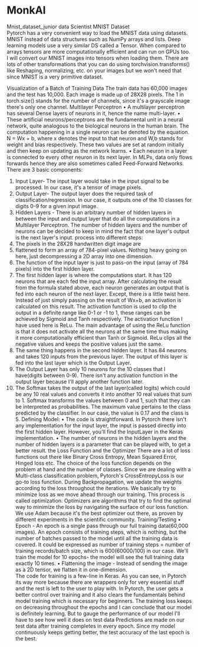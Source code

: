 # MonkAI
Mnist_dataset_junior data Scientist
MNIST Dataset  
Pytorch has a very convenient way to load the MNIST data using datasets. MNIST instead of data structures such as NumPy arrays and lists. Deep learning models use a very similar DS called a Tensor. When compared to arrays tensors are more computationally efficient and can run on GPUs too. I will convert our MNIST images into tensors when loading them. There are lots of other transformations that you can do using torchvision.transforms() like Reshaping, normalizing, etc. on your images but we won't need that since MNIST is a very primitive dataset.
 
Visualization of a Batch of Training Data
The train data has 60,000 images and the test has 10,000. Each image is made up of 28X28 pixels. The 1 in torch.size() stands for the number of channels, since it's a grayscale image there's only one channel. 
Multilayer Perceptron 
•	A multilayer perceptron has several Dense layers of neurons in it, hence the name multi-layer.
•	These artificial neurons/perceptrons are the fundamental unit in a neural network, quite analogous to the biological neurons in the human brain. The computation happening in a single neuron can be denoted by the equation. N = Wx + b, where x denotes the input to that neuron and W,b stands for weight and bias respectively. These two values are set at random initially and then keep on updating as the network learns.
•	Each neuron in a layer is connected to every other neuron in its next layer. In MLPs, data only flows forwards hence they are also sometimes called Feed-Forward Networks.
There are 3 basic components:
1. Input Layer- The input layer would take in the input signal to be processed. In our case, it's a tensor of image pixels.
2. Output Layer- The output layer does the required task of classification/regression. In our case, it outputs one of the 10 classes for digits 0-9 for a given input image.
3. Hidden Layers - There is an arbitrary number of hidden layers in between the input and output layer that do all the computations in a Multilayer Perceptron. The number of hidden layers and the number of neurons can be decided to keep in mind the fact that one layer's output is the next layer's input.
 process into different steps:
1.	The pixels in the 28X28 handwritten digit image are
3.	flattened to form an array of 784-pixel values. Nothing heavy going on here, just decompressing a 2D array into one dimension.
4.	The function of the input layer is just to pass-on the input (array of 784 pixels) into the first hidden layer.
5.	The first hidden layer is where the computations start. It has 120 neurons that are each fed the input array. After calculating the result from the formula stated above, each neuron generates an output that is fed into each neuron of the next layer. Except, there is a little twist here. Instead of just simply passing on the result of Wx+b, an activation is calculated on this result.
The activation function is used to clip the output in a definite range like 0-1 or -1 to 1, these ranges can be achieved by Sigmoid and Tanh respectively. The activation function I have used here is ReLu. The main advantage of using the ReLu function is that it does not activate all the neurons at the same time thus making it more computationally efficient than Tanh or Sigmoid.
ReLu clips all the negative values and keeps the positive values just the same.
4.	The same thing happens in the second hidden layer. It has 84 neurons and takes 120 inputs from the previous layer. The output of this layer is fed into the last layer which is the Output Layer.
5.	The Output Layer has only 10 neurons for the 10 classes that I have(digits between 0-9). There isn't any activation function in the output layer because I'll apply another function later.
6.	The Softmax takes the output of the last layer(called logits) which could be any 10 real values and converts it into another 10 real values that sum to 1. Softmax transforms the values between 0 and 1, such that they can be interpreted as probabilities. The maximum value pertains to the class predicted by the classifier. In our case, the value is 0.17 and the class is 5.
Defining Model:
•	The code is straightforward. In Pytorch there isn't any implementation for the input layer, the input is passed directly into the first hidden layer. However, you'll find the InputLayer in the Keras implementation.
•	The number of neurons in the hidden layers and the number of hidden layers is a parameter that can be played with, to get a better result.
the Loss Function and the Optimizer
There are a lot of loss functions out there like Binary Cross Entropy, Mean Squared Error, Hinged loss etc. The choice of the loss function depends on the problem at hand and the number of classes. Since we are dealing with a Multi-class classification problem, Pytorch's CrossEntropyLoss is our go-to loss function.
During Backpropagation, we update the weights according to the loss throughout the iterations. We basically try to minimize loss as we move ahead through our training. This process is called optimization. Optimizers are algorithms that try to find the optimal way to minimize the loss by navigating the surface of our loss function. We use Adam because it's the best optimizer out there, as proven by different experiments in the scientific community.
Training/Testing
•	Epoch - An epoch is a single pass through our full training data(60,000 images). An epoch consists of training steps, which is nothing, but the number of batches passed to the model until all the training data is covered.
It could be expressed as number of training steps = number of training records/batch size, which is 600(60000/100) in our case. We'll train the model for 10 epochs- the model will see the full training data exactly 10 times.
•	Flattening the image - Instead of sending the image as a 2D tensor, we flatten it in one-dimension.   
The code for training is a few-line in Keras. As you can see, in Pytorch its way more because there are wrappers only for very essential stuff and the rest is left to the user to play with. In Pytorch, the user gets a better control over training and it also clears the fundamentals behind model training which is necessary for beginners.
The training loss keeps on decreasing throughout the epochs and I can conclude that our model is definitely learning. But to gauge the performance of our model I'll have to see how well it does on test data Predictions are made on our test data after training completes in every epoch. Since my model continuously keeps getting better, the test accuracy of the last epoch is the best.
